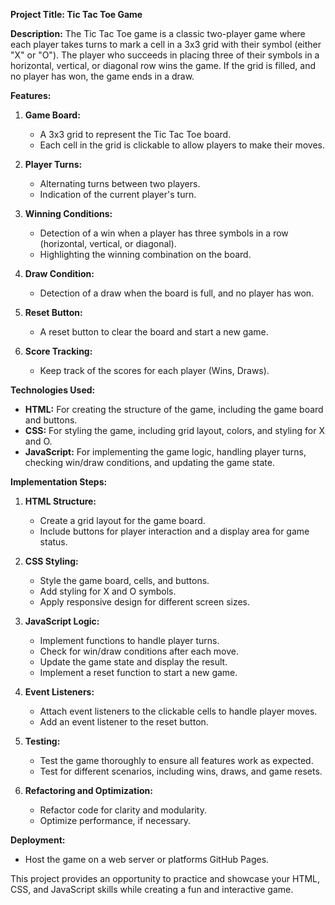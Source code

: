**Project Title: Tic Tac Toe Game**

**Description:**
The Tic Tac Toe game is a classic two-player game where each player takes turns to mark a cell in a 3x3 grid with their symbol (either "X" or "O"). The player who succeeds in placing three of their symbols in a horizontal, vertical, or diagonal row wins the game. If the grid is filled, and no player has won, the game ends in a draw.

**Features:**
1. **Game Board:**
   - A 3x3 grid to represent the Tic Tac Toe board.
   - Each cell in the grid is clickable to allow players to make their moves.

2. **Player Turns:**
   - Alternating turns between two players.
   - Indication of the current player's turn.

3. **Winning Conditions:**
   - Detection of a win when a player has three symbols in a row (horizontal, vertical, or diagonal).
   - Highlighting the winning combination on the board.

4. **Draw Condition:**
   - Detection of a draw when the board is full, and no player has won.

5. **Reset Button:**
   - A reset button to clear the board and start a new game.

6. **Score Tracking:**
   - Keep track of the scores for each player (Wins, Draws).

**Technologies Used:**
- **HTML:** For creating the structure of the game, including the game board and buttons.
- **CSS:** For styling the game, including grid layout, colors, and styling for X and O.
- **JavaScript:** For implementing the game logic, handling player turns, checking win/draw conditions, and updating the game state.

**Implementation Steps:**
1. **HTML Structure:**
   - Create a grid layout for the game board.
   - Include buttons for player interaction and a display area for game status.

2. **CSS Styling:**
   - Style the game board, cells, and buttons.
   - Add styling for X and O symbols.
   - Apply responsive design for different screen sizes.

3. **JavaScript Logic:**
   - Implement functions to handle player turns.
   - Check for win/draw conditions after each move.
   - Update the game state and display the result.
   - Implement a reset function to start a new game.

4. **Event Listeners:**
   - Attach event listeners to the clickable cells to handle player moves.
   - Add an event listener to the reset button.

5. **Testing:**
   - Test the game thoroughly to ensure all features work as expected.
   - Test for different scenarios, including wins, draws, and game resets.

6. **Refactoring and Optimization:**
   - Refactor code for clarity and modularity.
   - Optimize performance, if necessary.

**Deployment:**
- Host the game on a web server or platforms GitHub Pages.

This project provides an opportunity to practice and showcase your HTML, CSS, and JavaScript skills while creating a fun and interactive game.
